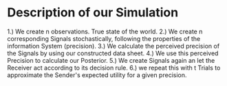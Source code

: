 # Description of our Simulation

1.) We create n observations. True state of the world.
2.) We create n corresponding Signals stochastically, following the properties of the information System (precision).
3.) We calculate the perceived precision of the Signals by using our constructed data sheet.
4.) We use this perceived Precision to calculate our Posterior.
5.) We create Signals again an let the Receiver act according to its decision rule.
6.) we repeat this with t Trials to approximate the Sender's expected utility for a given precision.
